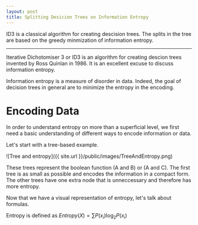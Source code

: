 ```yaml
---
layout: post
title: Splitting Desicion Trees on Information Entropy
---
```


ID3 is a classical algorithm for creating descision trees.  The splits in the tree are based on
the greedy minmization of information entropy.

-----


Iterative Dichotomiser 3 or ID3 is an algorithm for creating descion trees invented by Ross Quinlan
in 1986.  It is an excellent excuse to discuss information entropy.

Information entropy is a measure of disorder in data.  Indeed, the goal of decision trees in general are
to minimize the entropy in the encoding.  

# Encoding Data

In order to understand entropy on more than a superficial level, we first need a basic
understanding of different ways to encode information or data. 

Let's start with a tree-based example.  

![Tree and entropy]({{ site.url }}/public/images/TreeAndEntropy.png) 

These trees represent the boolean function (A and B) or (A and C).  The first tree 
is as small as possible and encodes the information in a compact form.  The other
trees have one extra node that is unneccessary and therefore has more entropy.

Now that we have a visual representation of entropy, let's talk about formulas.

Entropy is defined as $Entropy(X)=\sum P(x_i)\log_2 P(x_i)$

